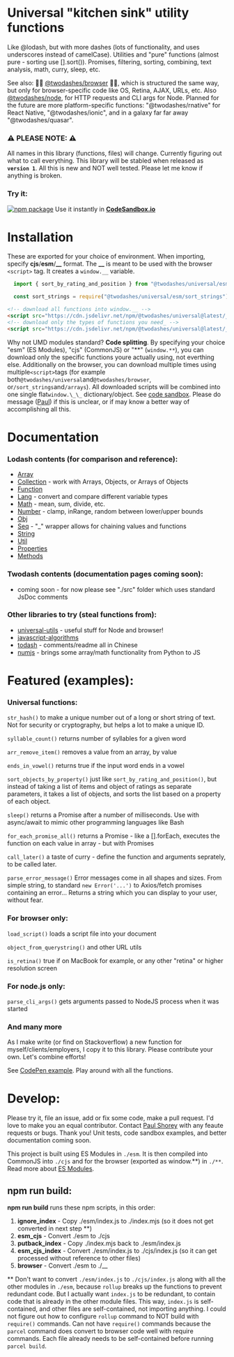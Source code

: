 # Universal "kitchen sink" utility functions

Like @lodash, but with more dashes (lots of functionality, and uses underscores instead of camelCase). Utilities and "pure" functions (almost pure - sorting use [].sort()). Promises, filtering, sorting, combining, text analysis, math, curry, sleep, etc.

See also: 📙🚀 [@twodashes/browser](https://github.com/twodashes/browser) 📙🚀, which is structured the same way, but only for browser-specific code like OS, Retina, AJAX, URLs, etc. Also [@twodashes/node](https://github.com/twodashes/node), for HTTP requests and CLI args for Node. Planned for the future are more platform-specific functions: "@twodashes/rnative" for React Native, "@twodashes/ionic", and in a galaxy far far away "@twodashes/quasar".

### ⚠️ PLEASE NOTE: ⚠️

All names in this library (functions, files) will change. Currently figuring out what to call everything. This library will be stabled when released as **`version 1`**. All this is new and NOT well tested. Please let me know if anything is broken.

### Try it:

[![npm package](https://img.shields.io/npm/v/@twodashes/universal.svg)](https://www.npmjs.com/package/@twodashes/universal)
Use it instantly in **[CodeSandbox.io](https://codesandbox.io/s/twodashes-universal-demo-2r4os)**

# Installation

These are exported for your choice of environment. When importing, specify **cjs**/**esm**/**\_\_** format. The **\_\_** is meant to be used with the browser `<script>` tag. It creates a `window.__` variable.

```JavaScript
  import { sort_by_rating_and_position } from "@twodashes/universal/esm/sort_strings"
```

```JavaScript
  const sort_strings = require("@twodashes/universal/esm/sort_strings")
```

```html
<!-- download all functions into window.__ -->
<script src="https://cdn.jsdelivr.net/npm/@twodashes/universal@latest/__/index.js"></script>
<!-- download only the types of functions you need_ -->
<script src="https://cdn.jsdelivr.net/npm/@twodashes/universal@latest/__/sort_strings.js"></script>
```

Why not UMD modules standard? **Code splitting**. By specifying your choice "esm" (ES Modules), "cjs" (CommonJS) or "**" (`window.**`), you can download only the specific functions youre actually using, not everthing else. Additionally on the browser, you can download multiple times using multiple`<script>`tags (for example both`@twodashes/universal`and`@twodashes/browser`, or`/sort_strings`and`/arrays`). All downloaded scripts will be combined into one single flat`window.\_\_` dictionary/object. See [code sandbox](https://codesandbox.io/s/twodashes-universal-demo-2r4os). Please do message ([Paul](https://paulshorey.com)) if this is unclear, or if may know a better way of accomplishing all this.

# Documentation

### Lodash contents (for comparison and reference):

- [Array](https://lodash.com/docs/4.17.15#chunk)
- [Collection](https://lodash.com/docs/4.17.15#countBy) - work with Arrays, Objects, or Arrays of Objects
- [Function](https://lodash.com/docs/4.17.15#after)
- [Lang](https://lodash.com/docs/4.17.15#castArray) - convert and compare different variable types
- [Math](https://lodash.com/docs/4.17.15#add) - mean, sum, divide, etc.
- [Number](https://lodash.com/docs/4.17.15#clamp) - clamp, inRange, random between lower/upper bounds
- [Obj](https://lodash.com/docs/4.17.15#assign)
- [Seq](https://lodash.com/docs/4.17.15#lodash) - "\_" wrapper allows for chaining values and functions
- [String](https://lodash.com/docs/4.17.15#camelCase)
- [Util](https://lodash.com/docs/4.17.15#attempt)
- [Properties](https://lodash.com/docs/4.17.15#VERSION)
- [Methods](https://lodash.com/docs/4.17.15#templateSettings-imports-_)

### Twodash contents (documentation pages coming soon):

- coming soon - for now please see "./src" folder which uses standard JsDoc comments

### Other libraries to try (steal functions from):

- [universal-utils](https://github.com/matthiasak/universal-utils#readme) - useful stuff for Node and browser!
- [javascript-algorithms](https://github.com/trekhleb/javascript-algorithms)
- [todash](https://github.com/hannq/todash/tree/master/src) - comments/readme all in Chinese
- [numjs](#) - brings some array/math functionality from Python to JS

# Featured (examples):

### Universal functions:

`str_hash()` to make a unique number out of a long or short string of text. Not for security or cryptography, but helps a lot to make a unique ID.

`syllable_count()` returns number of syllables for a given word

`arr_remove_item()` removes a value from an array, by value

`ends_in_vowel()` returns true if the input word ends in a vowel

`sort_objects_by_property()` just like `sort_by_rating_and_position()`, but instead of taking a list of items and object of ratings as separate parameters, it takes a list of objects, and sorts the list based on a property of each object.

`sleep()` returns a Promise after a number of milliseconds. Use with async/await to mimic other programming languages like Bash

`for_each_promise_all()` returns a Promise - like a [].forEach, executes the function on each value in array - but with Promises

`call_later()` a taste of curry - define the function and arguments seprately, to be called later.

`parse_error_message()` Error messages come in all shapes and sizes. From simple string, to standard `new Error('...')` to Axios/fetch promises containing an error... Returns a string which you can display to your user, without fear.

### For browser only:

`load_script()` loads a script file into your document

`object_from_querystring()` and other URL utils

`is_retina()` true if on MacBook for example, or any other "retina" or higher resolution screen

### For node.js only:

`parse_cli_args()` gets arguments passed to NodeJS process when it was started

### And many more

As I make write (or find on Stackoverflow) a new function for myself/clients/employers, I copy it to this library. Please contribute your own. Let's combine efforts!

See [CodePen example](https://codepen.io/paulshorey/pen/bGweWaB?editors=0012). Play around with all the functions.

# Develop:

Please try it, file an issue, add or fix some code, make a pull request. I'd love to make you an equal contributor. Contact [Paul Shorey](https://paulshorey.com) with any feaute requests or bugs. Thank you! Unit tests, code sandbox examples, and better documentation coming soon.

This project is built using ES Modules in `./esm`. It is then compiled into CommonJS into `./cjs` and for the browser (exported as window.**) in `./**`. Read more about [ES Modules](https://nodejs.org/api/esm.html).

## npm run build:

**npm run build** runs these npm scripts, in this order:

1. **ignore_index** - Copy ./esm/index.js to ./index.mjs (so it does not get converted in next step \*\*)
2. **esm_cjs** - Convert ./esm to ./cjs
3. **putback_index** - Copy ./index.mjs back to ./esm/index.js
4. **esm_cjs_index** - Convert ./esm/index.js to ./cjs/index.js (so it can get processed without reference to other files)
5. **browser** - Convert ./esm to ./\_\_

\*\* Don't want to convert `./esm/index.js` to `./cjs/index.js` along with all the other modules in `./esm`, because `rollup` breaks up the functions to prevent redundant code. But I actually want `index.js` to be redundant, to contain code that is already in the other module files. This way, `index.js` is self-contained, and other files are self-contained, not importing anything. I could not figure out how to configure `rollup` command to NOT build with `require()` commands. Can not have `require()` commands because the `parcel` command does convert to browser code well with require commands. Each file already needs to be self-contained before running `parcel build`.
